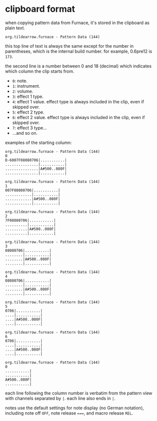 # clipboard format

when copying pattern data from Furnace, it's stored in the clipboard as plain text.

```
org.tildearrow.furnace - Pattern Data (144)
```

this top line of text is always the same except for the number in parentheses, which is the internal build number. for example, 0.6pre12 is `173`.

the second line is a number between 0 and 18 (decimal) which indicates which column the clip starts from.
- `0`: note.
- `1`: instrument.
- `2`: volume.
- `3`: effect 1 type.
- `4`: effect 1 value. effect type is always included in the clip, even if skipped over.
- `5`: effect 2 type.
- `6`: effect 2 value. effect type is always included in the clip, even if skipped over.
- `7`: effect 3 type...
- ...and so on.

examples of the starting column:

```
org.tildearrow.furnace - Pattern Data (144)
0
D-6007F08080706|...........|
...............|...........|
...............|A#500..080F|
...............|...........|
```

```
org.tildearrow.furnace - Pattern Data (144)
1
007F08080706|...........|
............|...........|
............|A#500..080F|
............|...........|
```

```
org.tildearrow.furnace - Pattern Data (144)
2
7F08080706|...........|
..........|...........|
..........|A#500..080F|
..........|...........|
```

```
org.tildearrow.furnace - Pattern Data (144)
3
08080706|...........|
........|...........|
........|A#500..080F|
........|...........|
```

```
org.tildearrow.furnace - Pattern Data (144)
4
08080706|...........|
........|...........|
........|A#500..080F|
........|...........|
```

```
org.tildearrow.furnace - Pattern Data (144)
5
0706|...........|
....|...........|
....|A#500..080F|
....|...........|
```

```
org.tildearrow.furnace - Pattern Data (144)
6
0706|...........|
....|...........|
....|A#500..080F|
....|...........|
```

```
org.tildearrow.furnace - Pattern Data (144)
0
...........|
...........|
A#500..080F|
...........|
```

each line following the column number is verbatim from the pattern view with channels separated by `|`. each line also ends in `|`.

notes use the default settings for note display (no German notation), including note off `OFF`, note release `===`, and macro release `REL`.
